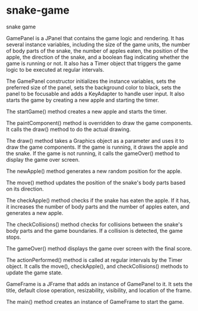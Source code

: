 # snake-game
snake game

GamePanel is a JPanel that contains the game logic and rendering. It has several instance variables, including the size of the game units, the number of body parts of the snake, the number of apples eaten, the position of the apple, the direction of the snake, and a boolean flag indicating whether the game is running or not. It also has a Timer object that triggers the game logic to be executed at regular intervals.

The GamePanel constructor initializes the instance variables, sets the preferred size of the panel, sets the background color to black, sets the panel to be focusable and adds a KeyAdapter to handle user input. It also starts the game by creating a new apple and starting the timer.

The startGame() method creates a new apple and starts the timer.

The paintComponent() method is overridden to draw the game components. It calls the draw() method to do the actual drawing.

The draw() method takes a Graphics object as a parameter and uses it to draw the game components. If the game is running, it draws the apple and the snake. If the game is not running, it calls the gameOver() method to display the game over screen.

The newApple() method generates a new random position for the apple.

The move() method updates the position of the snake's body parts based on its direction.

The checkApple() method checks if the snake has eaten the apple. If it has, it increases the number of body parts and the number of apples eaten, and generates a new apple.

The checkCollisions() method checks for collisions between the snake's body parts and the game boundaries. If a collision is detected, the game stops.

The gameOver() method displays the game over screen with the final score.

The actionPerformed() method is called at regular intervals by the Timer object. It calls the move(), checkApple(), and checkCollisions() methods to update the game state.

GameFrame is a JFrame that adds an instance of GamePanel to it. It sets the title, default close operation, resizability, visibility, and location of the frame.

The main() method creates an instance of GameFrame to start the game.
